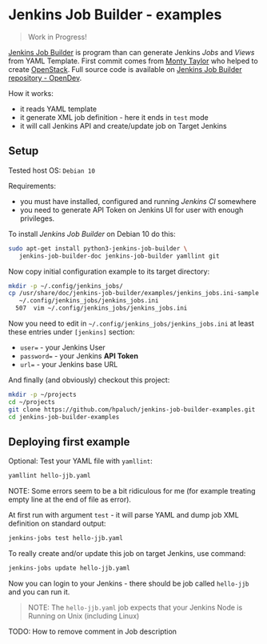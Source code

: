# Jenkins Job Builder - examples

> Work in Progress!

[Jenkins Job Builder][jjb-docs] is program than can generate Jenkins _Jobs_ and
_Views_ from YAML Template. First commit comes from [Monty Taylor][monty-wiki]
who helped to create [OpenStack][openstack]. Full source code is available on
[Jenkins Job Builder repository - OpenDev][jjb-git].

How it works:

* it reads YAML template
* it generate XML job definition - here it ends in `test` mode
* it will call Jenkins API and create/update job on Target Jenkins

## Setup

Tested host OS: `Debian 10`

Requirements:

* you must have installed, configured and running _Jenkins CI_ somewhere
* you need to generate API Token on Jenkins UI for user with enough privileges.

To install _Jenkins Job Builder_ on Debian 10 do this:

```bash
sudo apt-get install python3-jenkins-job-builder \
   jenkins-job-builder-doc jenkins-job-builder yamllint git
```

Now copy initial configuration example to its target directory:

```bash
mkdir -p ~/.config/jenkins_jobs/
cp /usr/share/doc/jenkins-job-builder/examples/jenkins_jobs.ini-sample \
   ~/.config/jenkins_jobs/jenkins_jobs.ini
  507  vim ~/.config/jenkins_jobs/jenkins_jobs.ini
```

Now you need to edit in `~/.config/jenkins_jobs/jenkins_jobs.ini` at least
these entries under `[jenkins]` section:

* `user=` - your Jenkins User
* `password=` - your Jenkins **API Token**
* `url=` - your Jenkins base URL

And finally (and obviously) checkout this project:

```bash
mkdir -p ~/projects
cd ~/projects
git clone https://github.com/hpaluch/jenkins-job-builder-examples.git
cd jenkins-job-builder-examples
```

## Deploying first example

Optional: Test your YAML file with `yamllint`:

```bash
yamllint hello-jjb.yaml
```

NOTE: Some errors seem to be a bit ridiculous for me (for example
treating empty line at the end of file as error).

At first run with argument `test` - it will parse YAML and dump job XML
definition on standard output:

```bash
jenkins-jobs test hello-jjb.yaml
```

To really create and/or update this job on target Jenkins, use command:

```bash
jenkins-jobs update hello-jjb.yaml
```

Now you can login to your Jenkins - there should be job called `hello-jjb` and you
can run it.

> NOTE: The `hello-jjb.yaml` job expects that your Jenkins Node is Running on
> Unix (including Linux)

TODO: How to remove comment in Job description

[jjb-docs]: https://jenkins-job-builder.readthedocs.io/en/latest/
[jjb-git]: https://opendev.org/jjb/jenkins-job-builder
[monty-wiki]: https://en.wikipedia.org/wiki/Monty_Taylor#OpenStack
[openstack]: https://www.openstack.org/
